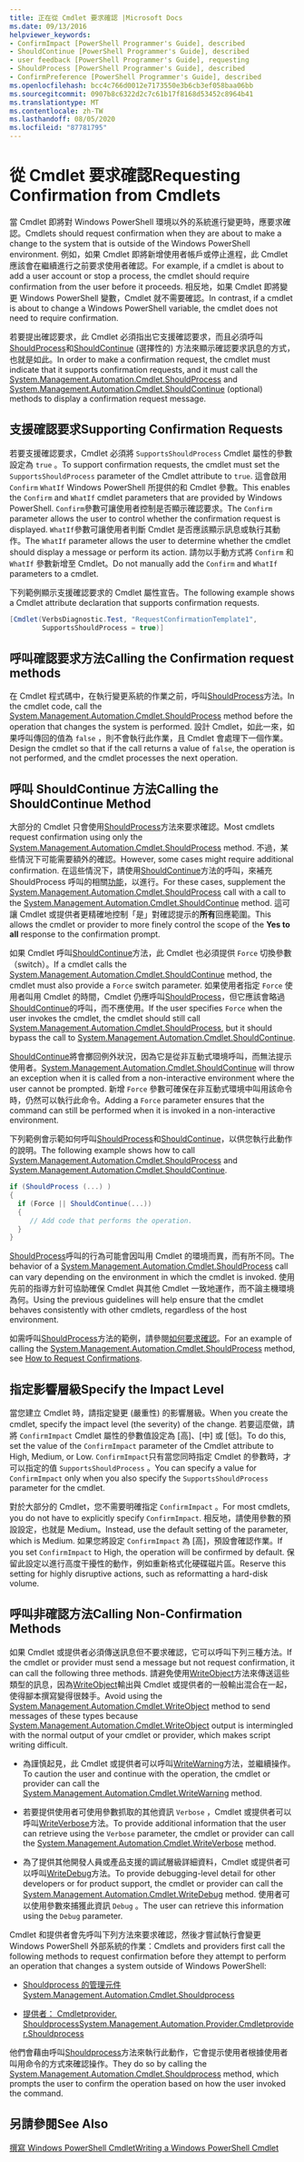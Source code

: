 ```yaml
---
title: 正在從 Cmdlet 要求確認 |Microsoft Docs
ms.date: 09/13/2016
helpviewer_keywords:
- ConfirmImpact [PowerShell Programmer's Guide], described
- ShouldContinue [PowerShell Programmer's Guide], described
- user feedback [PowerShell Programmer's Guide], requesting
- ShouldProcess [PowerShell Programmer's Guide], described
- ConfirmPreference [PowerShell Programmer's Guide], described
ms.openlocfilehash: bcc4c766d0012e7173550e3b6cb3ef058baa06bb
ms.sourcegitcommit: 0907b8c6322d2c7c61b17f8168d53452c8964b41
ms.translationtype: MT
ms.contentlocale: zh-TW
ms.lasthandoff: 08/05/2020
ms.locfileid: "87781795"
---
```

# <a name="requesting-confirmation-from-cmdlets"></a><span data-ttu-id="a8382-102">從 Cmdlet 要求確認</span><span class="sxs-lookup"><span data-stu-id="a8382-102">Requesting Confirmation from Cmdlets</span></span>

<span data-ttu-id="a8382-103">當 Cmdlet 即將對 Windows PowerShell 環境以外的系統進行變更時，應要求確認。</span><span class="sxs-lookup"><span data-stu-id="a8382-103">Cmdlets should request confirmation when they are about to make a change to the system that is outside of the Windows PowerShell environment.</span></span> <span data-ttu-id="a8382-104">例如，如果 Cmdlet 即將新增使用者帳戶或停止進程，此 Cmdlet 應該會在繼續進行之前要求使用者確認。</span><span class="sxs-lookup"><span data-stu-id="a8382-104">For example, if a cmdlet is about to add a user account or stop a process, the cmdlet should require confirmation from the user before it proceeds.</span></span> <span data-ttu-id="a8382-105">相反地，如果 Cmdlet 即將變更 Windows PowerShell 變數，Cmdlet 就不需要確認。</span><span class="sxs-lookup"><span data-stu-id="a8382-105">In contrast, if a cmdlet is about to change a Windows PowerShell variable, the cmdlet does not need to require confirmation.</span></span>

<span data-ttu-id="a8382-106">若要提出確認要求，此 Cmdlet 必須指出它支援確認要求，而且必須呼叫[ShouldProcess](/dotnet/api/System.Management.Automation.Cmdlet.ShouldProcess)和[ShouldContinue](/dotnet/api/System.Management.Automation.Cmdlet.ShouldContinue) (選擇性的) 方法來顯示確認要求訊息的方式，也就是如此。</span><span class="sxs-lookup"><span data-stu-id="a8382-106">In order to make a confirmation request, the cmdlet must indicate that it supports confirmation requests, and it must call the [System.Management.Automation.Cmdlet.ShouldProcess](/dotnet/api/System.Management.Automation.Cmdlet.ShouldProcess) and [System.Management.Automation.Cmdlet.ShouldContinue](/dotnet/api/System.Management.Automation.Cmdlet.ShouldContinue) (optional) methods to display a confirmation request message.</span></span>

## <a name="supporting-confirmation-requests"></a><span data-ttu-id="a8382-107">支援確認要求</span><span class="sxs-lookup"><span data-stu-id="a8382-107">Supporting Confirmation Requests</span></span>

<span data-ttu-id="a8382-108">若要支援確認要求，Cmdlet 必須將 `SupportsShouldProcess` Cmdlet 屬性的參數設定為 `true` 。</span><span class="sxs-lookup"><span data-stu-id="a8382-108">To support confirmation requests, the cmdlet must set the `SupportsShouldProcess` parameter of the Cmdlet attribute to `true`.</span></span> <span data-ttu-id="a8382-109">這會啟用 `Confirm` `WhatIf` Windows PowerShell 所提供的和 Cmdlet 參數。</span><span class="sxs-lookup"><span data-stu-id="a8382-109">This enables the `Confirm` and `WhatIf` cmdlet parameters that are provided by Windows PowerShell.</span></span> <span data-ttu-id="a8382-110">`Confirm`參數可讓使用者控制是否顯示確認要求。</span><span class="sxs-lookup"><span data-stu-id="a8382-110">The `Confirm` parameter allows the user to control whether the confirmation request is displayed.</span></span> <span data-ttu-id="a8382-111">`WhatIf`參數可讓使用者判斷 Cmdlet 是否應該顯示訊息或執行其動作。</span><span class="sxs-lookup"><span data-stu-id="a8382-111">The `WhatIf` parameter allows the user to determine whether the cmdlet should display a message or perform its action.</span></span> <span data-ttu-id="a8382-112">請勿以手動方式將 `Confirm` 和 `WhatIf` 參數新增至 Cmdlet。</span><span class="sxs-lookup"><span data-stu-id="a8382-112">Do not manually add the `Confirm` and `WhatIf` parameters to a cmdlet.</span></span>

<span data-ttu-id="a8382-113">下列範例顯示支援確認要求的 Cmdlet 屬性宣告。</span><span class="sxs-lookup"><span data-stu-id="a8382-113">The following example shows a Cmdlet attribute declaration that supports confirmation requests.</span></span>

```csharp
[Cmdlet(VerbsDiagnostic.Test, "RequestConfirmationTemplate1",
        SupportsShouldProcess = true)]
```

## <a name="calling-the-confirmation-request-methods"></a><span data-ttu-id="a8382-114">呼叫確認要求方法</span><span class="sxs-lookup"><span data-stu-id="a8382-114">Calling the Confirmation request methods</span></span>

<span data-ttu-id="a8382-115">在 Cmdlet 程式碼中，在執行變更系統的作業之前，呼叫[ShouldProcess](/dotnet/api/System.Management.Automation.Cmdlet.ShouldProcess)方法。</span><span class="sxs-lookup"><span data-stu-id="a8382-115">In the cmdlet code, call the [System.Management.Automation.Cmdlet.ShouldProcess](/dotnet/api/System.Management.Automation.Cmdlet.ShouldProcess) method before the operation that changes the system is performed.</span></span> <span data-ttu-id="a8382-116">設計 Cmdlet，如此一來，如果呼叫傳回的值為 `false` ，則不會執行此作業，且 Cmdlet 會處理下一個作業。</span><span class="sxs-lookup"><span data-stu-id="a8382-116">Design the cmdlet so that if the call returns a value of `false`, the operation is not performed, and the cmdlet processes the next operation.</span></span>

## <a name="calling-the-shouldcontinue-method"></a><span data-ttu-id="a8382-117">呼叫 ShouldContinue 方法</span><span class="sxs-lookup"><span data-stu-id="a8382-117">Calling the ShouldContinue Method</span></span>

<span data-ttu-id="a8382-118">大部分的 Cmdlet 只會使用[ShouldProcess](/dotnet/api/System.Management.Automation.Cmdlet.ShouldProcess)方法來要求確認。</span><span class="sxs-lookup"><span data-stu-id="a8382-118">Most cmdlets request confirmation using only the [System.Management.Automation.Cmdlet.ShouldProcess](/dotnet/api/System.Management.Automation.Cmdlet.ShouldProcess) method.</span></span> <span data-ttu-id="a8382-119">不過，某些情況下可能需要額外的確認。</span><span class="sxs-lookup"><span data-stu-id="a8382-119">However, some cases might require additional confirmation.</span></span> <span data-ttu-id="a8382-120">在這些情況下，請使用[ShouldContinue](/dotnet/api/System.Management.Automation.Cmdlet.ShouldContinue)方法的呼叫，來補充 ShouldProcess 呼叫的相關[功能](/dotnet/api/System.Management.Automation.Cmdlet.ShouldProcess)，以進行。</span><span class="sxs-lookup"><span data-stu-id="a8382-120">For these cases, supplement the [System.Management.Automation.Cmdlet.ShouldProcess](/dotnet/api/System.Management.Automation.Cmdlet.ShouldProcess) call with a call to the [System.Management.Automation.Cmdlet.ShouldContinue](/dotnet/api/System.Management.Automation.Cmdlet.ShouldContinue) method.</span></span> <span data-ttu-id="a8382-121">這可讓 Cmdlet 或提供者更精確地控制「是」對確認提示的**所有**回應範圍。</span><span class="sxs-lookup"><span data-stu-id="a8382-121">This allows the cmdlet or provider to more finely control the scope of the **Yes to all** response to the confirmation prompt.</span></span>

<span data-ttu-id="a8382-122">如果 Cmdlet 呼叫[ShouldContinue](/dotnet/api/System.Management.Automation.Cmdlet.ShouldContinue)方法，此 Cmdlet 也必須提供 `Force` 切換參數（switch）。</span><span class="sxs-lookup"><span data-stu-id="a8382-122">If a cmdlet calls the [System.Management.Automation.Cmdlet.ShouldContinue](/dotnet/api/System.Management.Automation.Cmdlet.ShouldContinue) method, the cmdlet must also provide a `Force` switch parameter.</span></span> <span data-ttu-id="a8382-123">如果使用者指定 `Force` 使用者叫用 Cmdlet 的時間，Cmdlet 仍應呼叫[ShouldProcess](/dotnet/api/System.Management.Automation.Cmdlet.ShouldProcess)，但它應該會略過[ShouldContinue](/dotnet/api/System.Management.Automation.Cmdlet.ShouldContinue)的呼叫，而不應使用。</span><span class="sxs-lookup"><span data-stu-id="a8382-123">If the user specifies `Force` when the user invokes the cmdlet, the cmdlet should still call [System.Management.Automation.Cmdlet.ShouldProcess](/dotnet/api/System.Management.Automation.Cmdlet.ShouldProcess), but it should bypass the call to [System.Management.Automation.Cmdlet.ShouldContinue](/dotnet/api/System.Management.Automation.Cmdlet.ShouldContinue).</span></span>

<span data-ttu-id="a8382-124">[ShouldContinue](/dotnet/api/System.Management.Automation.Cmdlet.ShouldContinue)將會擲回例外狀況，因為它是從非互動式環境呼叫，而無法提示使用者。</span><span class="sxs-lookup"><span data-stu-id="a8382-124">[System.Management.Automation.Cmdlet.ShouldContinue](/dotnet/api/System.Management.Automation.Cmdlet.ShouldContinue) will throw an exception when it is called from a non-interactive environment where the user cannot be prompted.</span></span> <span data-ttu-id="a8382-125">新增 `Force` 參數可確保在非互動式環境中叫用該命令時，仍然可以執行此命令。</span><span class="sxs-lookup"><span data-stu-id="a8382-125">Adding a `Force` parameter ensures that the command can still be performed when it is invoked in a non-interactive environment.</span></span>

<span data-ttu-id="a8382-126">下列範例會示範如何呼叫[ShouldProcess](/dotnet/api/System.Management.Automation.Cmdlet.ShouldProcess)和[ShouldContinue](/dotnet/api/System.Management.Automation.Cmdlet.ShouldContinue)，以供您執行此動作的說明。</span><span class="sxs-lookup"><span data-stu-id="a8382-126">The following example shows how to call [System.Management.Automation.Cmdlet.ShouldProcess](/dotnet/api/System.Management.Automation.Cmdlet.ShouldProcess) and [System.Management.Automation.Cmdlet.ShouldContinue](/dotnet/api/System.Management.Automation.Cmdlet.ShouldContinue).</span></span>

```csharp
if (ShouldProcess (...) )
{
  if (Force || ShouldContinue(...))
  {
     // Add code that performs the operation.
  }
}
```

<span data-ttu-id="a8382-127">[ShouldProcess](/dotnet/api/System.Management.Automation.Cmdlet.ShouldProcess)呼叫的行為可能會因叫用 Cmdlet 的環境而異，而有所不同。</span><span class="sxs-lookup"><span data-stu-id="a8382-127">The behavior of a [System.Management.Automation.Cmdlet.ShouldProcess](/dotnet/api/System.Management.Automation.Cmdlet.ShouldProcess) call can vary depending on the environment in which the cmdlet is invoked.</span></span> <span data-ttu-id="a8382-128">使用先前的指導方針可協助確保 Cmdlet 與其他 Cmdlet 一致地運作，而不論主機環境為何。</span><span class="sxs-lookup"><span data-stu-id="a8382-128">Using the previous guidelines will help ensure that the cmdlet behaves consistently with other cmdlets, regardless of the host environment.</span></span>

<span data-ttu-id="a8382-129">如需呼叫[ShouldProcess](/dotnet/api/System.Management.Automation.Cmdlet.ShouldProcess)方法的範例，請參閱[如何要求確認](./how-to-request-confirmations.md)。</span><span class="sxs-lookup"><span data-stu-id="a8382-129">For an example of calling the [System.Management.Automation.Cmdlet.ShouldProcess](/dotnet/api/System.Management.Automation.Cmdlet.ShouldProcess) method, see [How to Request Confirmations](./how-to-request-confirmations.md).</span></span>

## <a name="specify-the-impact-level"></a><span data-ttu-id="a8382-130">指定影響層級</span><span class="sxs-lookup"><span data-stu-id="a8382-130">Specify the Impact Level</span></span>

<span data-ttu-id="a8382-131">當您建立 Cmdlet 時，請指定變更 (嚴重性) 的影響層級。</span><span class="sxs-lookup"><span data-stu-id="a8382-131">When you create the cmdlet, specify the impact level (the severity) of the change.</span></span> <span data-ttu-id="a8382-132">若要這麼做，請將 `ConfirmImpact` Cmdlet 屬性的參數值設定為 [高]、[中] 或 [低]。</span><span class="sxs-lookup"><span data-stu-id="a8382-132">To do this, set the value of the `ConfirmImpact` parameter of the Cmdlet attribute to High, Medium, or Low.</span></span> <span data-ttu-id="a8382-133">`ConfirmImpact`只有當您同時指定 Cmdlet 的參數時，才可以指定的值 `SupportsShouldProcess` 。</span><span class="sxs-lookup"><span data-stu-id="a8382-133">You can specify a value for `ConfirmImpact` only when you also specify the `SupportsShouldProcess` parameter for the cmdlet.</span></span>

<span data-ttu-id="a8382-134">對於大部分的 Cmdlet，您不需要明確指定 `ConfirmImpact` 。</span><span class="sxs-lookup"><span data-stu-id="a8382-134">For most cmdlets, you do not have to explicitly specify `ConfirmImpact`.</span></span>  <span data-ttu-id="a8382-135">相反地，請使用參數的預設設定，也就是 Medium。</span><span class="sxs-lookup"><span data-stu-id="a8382-135">Instead, use the default setting of the parameter, which is Medium.</span></span> <span data-ttu-id="a8382-136">如果您將設定 `ConfirmImpact` 為 [高]，預設會確認作業。</span><span class="sxs-lookup"><span data-stu-id="a8382-136">If you set `ConfirmImpact` to High, the operation will be confirmed by default.</span></span> <span data-ttu-id="a8382-137">保留此設定以進行高度干擾性的動作，例如重新格式化硬碟磁片區。</span><span class="sxs-lookup"><span data-stu-id="a8382-137">Reserve this setting for highly disruptive actions, such as reformatting a hard-disk volume.</span></span>

## <a name="calling-non-confirmation-methods"></a><span data-ttu-id="a8382-138">呼叫非確認方法</span><span class="sxs-lookup"><span data-stu-id="a8382-138">Calling Non-Confirmation Methods</span></span>

<span data-ttu-id="a8382-139">如果 Cmdlet 或提供者必須傳送訊息但不要求確認，它可以呼叫下列三種方法。</span><span class="sxs-lookup"><span data-stu-id="a8382-139">If the cmdlet or provider must send a message but not request confirmation, it can call the following three methods.</span></span> <span data-ttu-id="a8382-140">請避免使用[WriteObject](/dotnet/api/System.Management.Automation.Cmdlet.WriteObject)方法來傳送這些類型的訊息，因為[WriteObject](/dotnet/api/System.Management.Automation.Cmdlet.WriteObject)輸出與 Cmdlet 或提供者的一般輸出混合在一起，使得腳本撰寫變得很棘手。</span><span class="sxs-lookup"><span data-stu-id="a8382-140">Avoid using the [System.Management.Automation.Cmdlet.WriteObject](/dotnet/api/System.Management.Automation.Cmdlet.WriteObject) method to send messages of these types because [System.Management.Automation.Cmdlet.WriteObject](/dotnet/api/System.Management.Automation.Cmdlet.WriteObject) output is intermingled with the normal output of your cmdlet or provider, which makes script writing difficult.</span></span>

- <span data-ttu-id="a8382-141">為謹慎起見，此 Cmdlet 或提供者可以呼叫[WriteWarning](/dotnet/api/System.Management.Automation.Cmdlet.WriteWarning)方法，並繼續操作。</span><span class="sxs-lookup"><span data-stu-id="a8382-141">To caution the user and continue with the operation, the cmdlet or provider can call the [System.Management.Automation.Cmdlet.WriteWarning](/dotnet/api/System.Management.Automation.Cmdlet.WriteWarning) method.</span></span>

- <span data-ttu-id="a8382-142">若要提供使用者可使用參數抓取的其他資訊 `Verbose` ，Cmdlet 或提供者可以呼叫[WriteVerbose](/dotnet/api/System.Management.Automation.Cmdlet.WriteVerbose)方法。</span><span class="sxs-lookup"><span data-stu-id="a8382-142">To provide additional information that the user can retrieve using the `Verbose` parameter, the cmdlet or provider can call the [System.Management.Automation.Cmdlet.WriteVerbose](/dotnet/api/System.Management.Automation.Cmdlet.WriteVerbose) method.</span></span>

- <span data-ttu-id="a8382-143">為了提供其他開發人員或產品支援的調試層級詳細資料，Cmdlet 或提供者可以呼叫[WriteDebug](/dotnet/api/System.Management.Automation.Cmdlet.WriteDebug)方法。</span><span class="sxs-lookup"><span data-stu-id="a8382-143">To provide debugging-level detail for other developers or for product support, the cmdlet or provider can call the [System.Management.Automation.Cmdlet.WriteDebug](/dotnet/api/System.Management.Automation.Cmdlet.WriteDebug) method.</span></span> <span data-ttu-id="a8382-144">使用者可以使用參數來捕獲此資訊 `Debug` 。</span><span class="sxs-lookup"><span data-stu-id="a8382-144">The user can retrieve this information using the `Debug` parameter.</span></span>

<span data-ttu-id="a8382-145">Cmdlet 和提供者會先呼叫下列方法來要求確認，然後才嘗試執行會變更 Windows PowerShell 外部系統的作業：</span><span class="sxs-lookup"><span data-stu-id="a8382-145">Cmdlets and providers first call the following methods to request confirmation before they attempt to perform an operation that changes a system outside of Windows PowerShell:</span></span>

- [<span data-ttu-id="a8382-146">Shouldprocess 的管理元件</span><span class="sxs-lookup"><span data-stu-id="a8382-146">System.Management.Automation.Cmdlet.Shouldprocess</span></span>](/dotnet/api/System.Management.Automation.Cmdlet.ShouldProcess)

- [<span data-ttu-id="a8382-147">提供者： Cmdletprovider. Shouldprocess</span><span class="sxs-lookup"><span data-stu-id="a8382-147">System.Management.Automation.Provider.Cmdletprovider.Shouldprocess</span></span>](/dotnet/api/System.Management.Automation.Provider.CmdletProvider.ShouldProcess)

<span data-ttu-id="a8382-148">他們會藉由呼叫[Shouldprocess](/dotnet/api/System.Management.Automation.Cmdlet.ShouldProcess)方法來執行此動作，它會提示使用者根據使用者叫用命令的方式來確認操作。</span><span class="sxs-lookup"><span data-stu-id="a8382-148">They do so by calling the [System.Management.Automation.Cmdlet.Shouldprocess](/dotnet/api/System.Management.Automation.Cmdlet.ShouldProcess) method, which prompts the user to confirm the operation based on how the user invoked the command.</span></span>

## <a name="see-also"></a><span data-ttu-id="a8382-149">另請參閱</span><span class="sxs-lookup"><span data-stu-id="a8382-149">See Also</span></span>

[<span data-ttu-id="a8382-150">撰寫 Windows PowerShell Cmdlet</span><span class="sxs-lookup"><span data-stu-id="a8382-150">Writing a Windows PowerShell Cmdlet</span></span>](./writing-a-windows-powershell-cmdlet.md)
